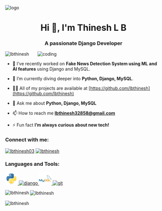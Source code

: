 ![logo](https://github.com/lbthinesh/lbthinesh/blob/main/banner_dev.gif)

<h1 align="center">Hi 👋, I'm Thinesh L B</h1>
<h3 align="center">A passionate Django Developer</h3>

<img align="right" alt="coding" width="400" src="https://user-images.githubusercontent.com/55389276/140866485-8fb1c876-9a8f-4d6a-98dc-08c4981eaf70.gif">

<p align="left"> <img src="https://komarev.com/ghpvc/?username=lbthinesh&label=Profile%20views&color=0e75b6&style=flat" alt="lbthinesh" /> </p>

- 🔭 I’ve recently worked on **Fake News Detection System using ML and AI features** using Django and MySQL.

- 🌱 I’m currently diving deeper into **Python, Django, MySQL**.

- 👨‍💻 All of my projects are available at [https://github.com/lbthinesh](https://github.com/lbthinesh)

- 💬 Ask me about **Python, Django, MySQL**

- 📫 How to reach me **lbthinesh32858@gmail.com**

- ⚡ Fun fact **I’m always curious about new tech!**

<h3 align="left">Connect with me:</h3>
<p align="left">
<a href="https://x.com/lbthinesh03" target="blank"><img align="center" src="https://raw.githubusercontent.com/rahuldkjain/github-profile-readme-generator/master/src/images/icons/Social/twitter.svg" alt="lbthinesh03" height="30" width="40" /></a>
<a href="https://linkedin.com/in/lbthinesh" target="blank"><img align="center" src="https://raw.githubusercontent.com/rahuldkjain/github-profile-readme-generator/master/src/images/icons/Social/linked-in-alt.svg" alt="lbthinesh" height="30" width="40" /></a>
</p>

<h3 align="left">Languages and Tools:</h3>
<p align="left">
<a href="https://www.python.org" target="_blank" rel="noreferrer"> <img src="https://raw.githubusercontent.com/devicons/devicon/master/icons/python/python-original.svg" alt="python" width="40" height="40"/> </a>
<a href="https://www.djangoproject.com/" target="_blank" rel="noreferrer"> <img src="https://cdn.worldvectorlogo.com/logos/django.svg" alt="django" width="40" height="40"/> </a>
<a href="https://www.mysql.com/" target="_blank" rel="noreferrer"> <img src="https://raw.githubusercontent.com/devicons/devicon/master/icons/mysql/mysql-original-wordmark.svg" alt="mysql" width="40" height="40"/> </a>
<a href="https://git-scm.com/" target="_blank" rel="noreferrer"> <img src="https://www.vectorlogo.zone/logos/git-scm/git-scm-icon.svg" alt="git" width="40" height="40"/> </a>
</p>

<p><img align="left" src="https://github-readme-stats.vercel.app/api/top-langs?username=lbthinesh&show_icons=true&locale=en&layout=compact" alt="lbthinesh" /></p>

<p>&nbsp;<img align="center" src="https://github-readme-stats.vercel.app/api?username=lbthinesh&show_icons=true&locale=en" alt="lbthinesh" /></p>

<p><img align="center" src="https://github-readme-streak-stats.herokuapp.com/?user=lbthinesh&" alt="lbthinesh" /></p>
